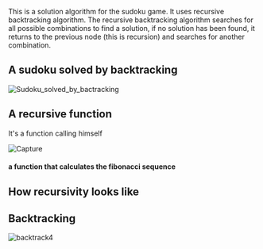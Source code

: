 This is a solution algorithm for the sudoku game. It uses recursive backtracking algorithm. The recursive backtracking algorithm searches for all possible combinations to find a solution, if no solution has been found, it returns to the previous node (this is recursion) and searches for another combination.

## A sudoku solved by backtracking
![Sudoku_solved_by_bactracking](https://github.com/Tsilavina007/Projet_DigitalMission-Passerelles-Numeriques-Madagasikara/assets/135115381/bafae781-69e0-4668-a6d2-5b8c7336a51e)

## A recursive function

It's a function calling himself

![Capture](https://github.com/Tsilavina007/Projet_DigitalMission-Passerelles-Numeriques-Madagasikara/assets/135115381/7e79b0e1-3f5d-40d7-812b-bd06593304ff)
#### a function that calculates the fibonacci sequence

## How recursivity looks like


## Backtracking 
![backtrack4](https://github.com/Tsilavina007/Projet_DigitalMission-Passerelles-Numeriques-Madagasikara/assets/135115381/f0a9e1cc-a335-4977-a305-4f38cb7049d1)
